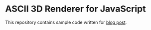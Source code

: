 # ASCII 3D Renderer for JavaScript

This repository contains sample code written for [blog post](https://kciter.so/posts/ascii-3d-renderer/).